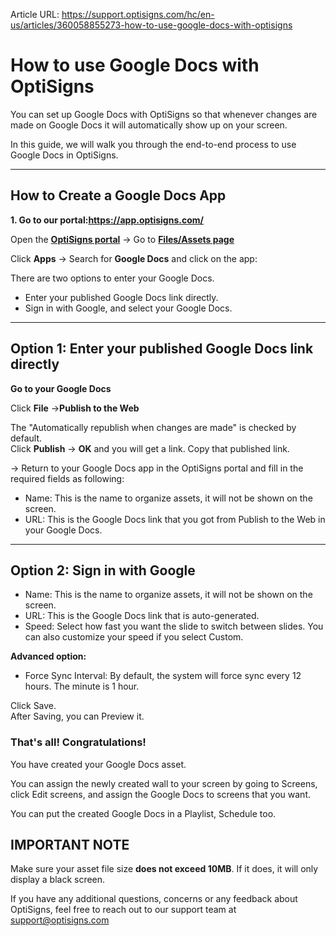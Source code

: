 Article URL: https://support.optisigns.com/hc/en-us/articles/360058855273-how-to-use-google-docs-with-optisigns

# How to use Google Docs with OptiSigns

You can set up Google Docs with OptiSigns so that whenever changes are made on
Google Docs it will automatically show up on your screen.

In this guide, we will walk you through the end-to-end process to use Google
Docs in OptiSigns.

* * *

## How to Create a Google Docs App

**1\. Go to our portal:<https://app.optisigns.com/>**

Open the [**OptiSigns
portal**](https://app.optisigns.com/app/screenManagement) → Go to
**[Files/Assets page](https://app.optisigns.com/app/assetManagement)**

Click **Apps** → Search for **Google Docs** and click on the app:

There are two options to enter your Google Docs.

  * Enter your published Google Docs link directly.
  * Sign in with Google, and select your Google Docs.

* * *

## Option 1: Enter your published Google Docs link directly

**Go to your Google Docs**

Click **File** ->**Publish to the Web**

The "Automatically republish when changes are made" is checked by default.  
Click **Publish** -> **OK** and you will get a link. Copy that published link.

→ Return to your Google Docs app in the OptiSigns portal and fill in the
required fields as following:

  * Name: This is the name to organize assets, it will not be shown on the screen.
  * URL: This is the Google Docs link that you got from Publish to the Web in your Google Docs.

* * *

## Option 2: Sign in with Google

  * Name: This is the name to organize assets, it will not be shown on the screen.
  * URL: This is the Google Docs link that is auto-generated.
  * Speed: Select how fast you want the slide to switch between slides. You can also customize your speed if you select Custom.

**Advanced option:**

  * Force Sync Interval: By default, the system will force sync every 12 hours. The minute is 1 hour.

Click Save.  
After Saving, you can Preview it.

### **That's all! Congratulations!**

You have created your Google Docs asset.

You can assign the newly created wall to your screen by going to Screens,
click Edit screens, and assign the Google Docs to screens that you want.

You can put the created Google Docs in a Playlist, Schedule too.

**IMPORTANT NOTE**  
---  
Make sure your asset file size **does not exceed 10MB**. If it does, it will
only display a black screen.  
  
If you have any additional questions, concerns or any feedback about
OptiSigns, feel free to reach out to our support team at
[support@optisigns.com](mailto:support@optisigns.com)

